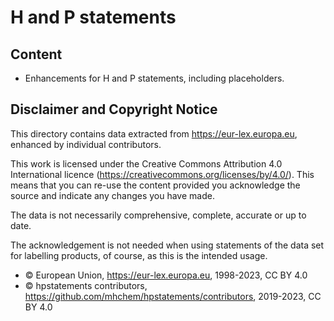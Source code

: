 # H and P statements


## Content

- Enhancements for H and P statements, including placeholders.



## Disclaimer and Copyright Notice

This directory
contains data extracted from <https://eur-lex.europa.eu>, enhanced by individual contributors.

This work is licensed under the Creative Commons Attribution 4.0 International licence (<https://creativecommons.org/licenses/by/4.0/>). This means that you can re-use the content provided you acknowledge the source and indicate any changes you have made.

The data is not necessarily comprehensive, complete, accurate or up to date.

The acknowledgement is not needed when using statements of the data set for labelling products, of course, as this is the intended usage.

- © European Union, https://eur-lex.europa.eu, 1998-2023, CC BY 4.0
- © hpstatements contributors, https://github.com/mhchem/hpstatements/contributors, 2019-2023, CC BY 4.0